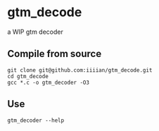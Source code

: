 # gtm_decode
a WIP gtm decoder
## Compile from source
```
git clone git@github.com:iiiian/gtm_decode.git
cd gtm_decode
gcc *.c -o gtm_decoder -O3 
```
## Use
```
gtm_decoder --help
```




